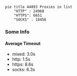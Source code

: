 
```mermaid
pie title 44893 Proxies in list
    "HTTP" : 24968
    "HTTPS": 6651
    "SOCKS" : 18456
```

### Some Info
#### Average Timeout

- mixed: 3.0s
- http: 1.5s
- https: 8.6s
- socks: 6.3s